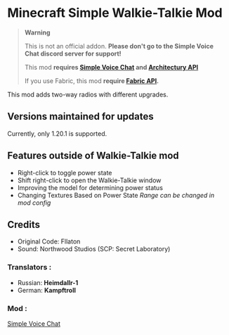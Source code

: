 # Minecraft Simple Walkie-Talkie Mod

<!-- prettier-ignore-start -->
> **Warning**
>
> This is not an official addon. **Please don't go to the Simple Voice Chat discord server for support!**
>
> This mod **requires [Simple Voice Chat](https://github.com/henkelmax/simple-voice-chat) and [Architectury API](https://github.com/architectury/architectury-api)**
> 
> If you use Fabric, this mod **require [Fabric API](https://github.com/FabricMC/fabric).**
<!-- prettier-ignore-end -->

This mod adds two-way radios with different upgrades.

## Versions maintained for updates
Currently, only 1.20.1 is supported.

## Features outside of Walkie-Talkie mod
+ Right-click to toggle power state
+ Shift right-click to open the Walkie-Talkie window
+ Improving the model for determining power status
+ Changing Textures Based on Power State
*Range can be changed in mod config*
## Credits
+ Original Code: Fllaton
+ Sound: Northwood Studios (SCP: Secret Laboratory)
### Translators :
+ Russian: **Heimdallr-1**
+ German: **Kampftroll**
### Mod :
[Simple Voice Chat](https://github.com/henkelmax/simple-voice-chat)
